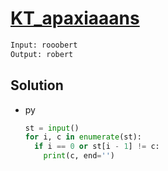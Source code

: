 # [KT_apaxiaaans](https://open.kattis.com/problems/apaxiaaans)



```txt
Input: rooobert
Output: robert
```

## Solution

* py

  ```py
  st = input()
  for i, c in enumerate(st):
    if i == 0 or st[i - 1] != c:
      print(c, end='')
  ```
